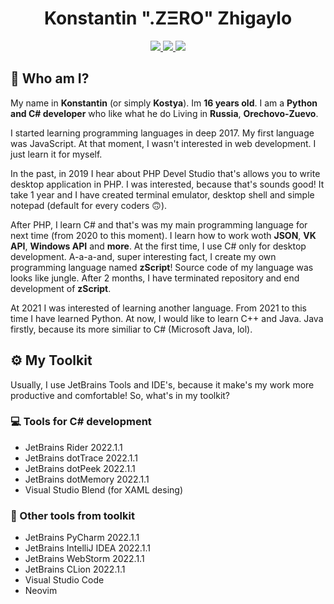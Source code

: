 <p align=center>
    <h1 align=center>Konstantin ".ZΞRO" Zhigaylo</h1>
    
</p>

<div id="badges" align=center>
    <a href="https://gitlab.com/kostya-zero">
        <img src="https://img.shields.io/badge/GitLab-yellow?logo=gitlab&style=for-the-badge"/>
    </a>
    <a href="https://vk.com/kostya_zer0">
        <img src="https://img.shields.io/badge/VKontakte-blue?logo=vk&style=for-the-badge"/>
    </a>
    <a href="https://t.me/kostya_zer0">
        <img src="https://img.shields.io/badge/Telegram-blue?logo=telegram&style=for-the-badge"/>
    </a>
 </div>

## 👋 Who am I?
My name in **Konstantin** (or simply **Kostya**). Im **16 years old**. I am a **Python and C# developer** who like what he do Living in **Russia**, **Orechovo-Zuevo**.

I started learning programming languages in deep 2017. My first language was JavaScript.
At that moment, I wasn't interested in web development. I just learn it for myself.

In the past, in 2019 I hear about PHP Devel Studio that's allows you to write desktop application in PHP.
I was interested, because that's sounds good! It take 1 year and I have created terminal emulator, desktop shell and simple notepad (default for every coders 🙃).

After PHP, I learn C# and that's was my main programming language for next time (from 2020 to this moment).
I learn how to work woth **JSON**, **VK API**, **Windows API** and **more**. 
At the first time, I use C# only for desktop development. 
A-a-a-and, super interesting fact, I create my own programming language named **zScript**!
Source code of my language was looks like jungle.
After 2 months, I have terminated repository and end development of **zScript**.

At 2021 I was interested of learning another language. 
From 2021 to this time I have learned Python.
At now, I would like to learn C++ and Java. 
Java firstly, because its more similiar to C# (Microsoft Java, lol).

## ⚙️ My Toolkit
Usually, I use JetBrains Tools and IDE's, because it make's my work more productive and comfortable!
So, what's in my toolkit?

### 💻 Tools for C# development
- JetBrains Rider 2022.1.1
- JetBrains dotTrace 2022.1.1
- JetBrains dotPeek 2022.1.1
- JetBrains dotMemory 2022.1.1
- Visual Studio Blend (for XAML desing)
 
### 📝 Other tools from toolkit
- JetBrains PyCharm 2022.1.1
- JetBrains IntelliJ IDEA 2022.1.1
- JetBrains WebStorm 2022.1.1
- JetBrains CLion 2022.1.1
- Visual Studio Code
- Neovim
